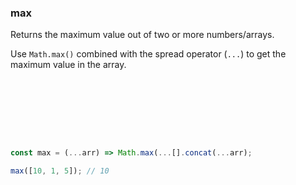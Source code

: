 ### max

Returns the maximum value out of two or more numbers/arrays.

Use `Math.max()` combined with the spread operator (`...`) to get the maximum value in the array.

```js








const max = (...arr) => Math.max(...[].concat(...arr);
```

```js
max([10, 1, 5]); // 10
```
